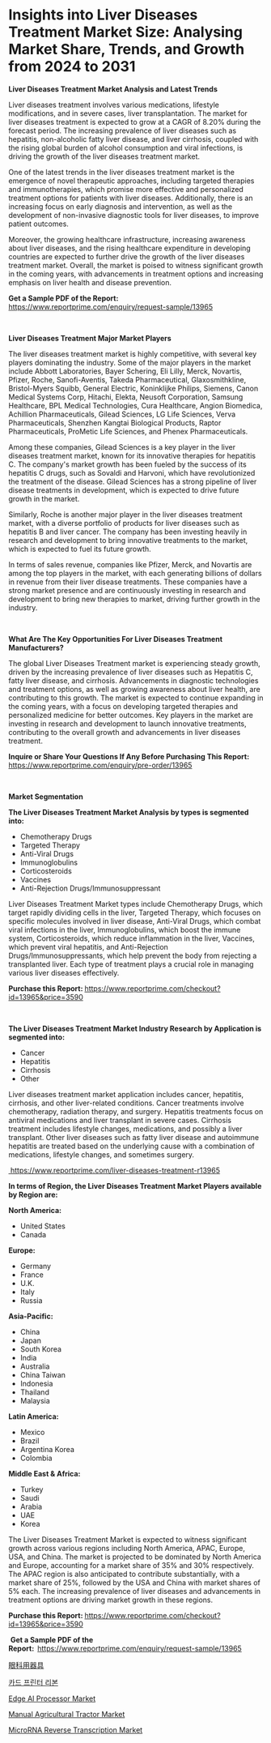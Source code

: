 <p><h1>Insights into Liver Diseases Treatment Market Size: Analysing Market Share, Trends, and Growth from 2024 to 2031</h1></p><p><strong>Liver Diseases Treatment Market Analysis and Latest Trends</strong></p>
<p><p>Liver diseases treatment involves various medications, lifestyle modifications, and in severe cases, liver transplantation. The market for liver diseases treatment is expected to grow at a CAGR of 8.20% during the forecast period. The increasing prevalence of liver diseases such as hepatitis, non-alcoholic fatty liver disease, and liver cirrhosis, coupled with the rising global burden of alcohol consumption and viral infections, is driving the growth of the liver diseases treatment market.</p><p>One of the latest trends in the liver diseases treatment market is the emergence of novel therapeutic approaches, including targeted therapies and immunotherapies, which promise more effective and personalized treatment options for patients with liver diseases. Additionally, there is an increasing focus on early diagnosis and intervention, as well as the development of non-invasive diagnostic tools for liver diseases, to improve patient outcomes.</p><p>Moreover, the growing healthcare infrastructure, increasing awareness about liver diseases, and the rising healthcare expenditure in developing countries are expected to further drive the growth of the liver diseases treatment market. Overall, the market is poised to witness significant growth in the coming years, with advancements in treatment options and increasing emphasis on liver health and disease prevention.</p></p>
<p><strong>Get a Sample PDF of the Report:&nbsp;</strong> <a href="https://www.reportprime.com/enquiry/request-sample/13965">https://www.reportprime.com/enquiry/request-sample/13965</a></p>
<p>&nbsp;</p>
<p><strong>Liver Diseases Treatment Major Market Players</strong></p>
<p><p>The liver diseases treatment market is highly competitive, with several key players dominating the industry. Some of the major players in the market include Abbott Laboratories, Bayer Schering, Eli Lilly, Merck, Novartis, Pfizer, Roche, Sanofi-Aventis, Takeda Pharmaceutical, Glaxosmithkline, Bristol-Myers Squibb, General Electric, Koninklijke Philips, Siemens, Canon Medical Systems Corp, Hitachi, Elekta, Neusoft Corporation, Samsung Healthcare, BPL Medical Technologies, Cura Healthcare, Angion Biomedica, Achillion Pharmaceuticals, Gilead Sciences, LG Life Sciences, Verva Pharmaceuticals, Shenzhen Kangtai Biological Products, Raptor Pharmaceuticals, ProMetic Life Sciences, and Phenex Pharmaceuticals.</p><p>Among these companies, Gilead Sciences is a key player in the liver diseases treatment market, known for its innovative therapies for hepatitis C. The company's market growth has been fueled by the success of its hepatitis C drugs, such as Sovaldi and Harvoni, which have revolutionized the treatment of the disease. Gilead Sciences has a strong pipeline of liver disease treatments in development, which is expected to drive future growth in the market.</p><p>Similarly, Roche is another major player in the liver diseases treatment market, with a diverse portfolio of products for liver diseases such as hepatitis B and liver cancer. The company has been investing heavily in research and development to bring innovative treatments to the market, which is expected to fuel its future growth.</p><p>In terms of sales revenue, companies like Pfizer, Merck, and Novartis are among the top players in the market, with each generating billions of dollars in revenue from their liver disease treatments. These companies have a strong market presence and are continuously investing in research and development to bring new therapies to market, driving further growth in the industry.</p></p>
<p>&nbsp;</p>
<p><strong>What Are The Key Opportunities For Liver Diseases Treatment Manufacturers?</strong></p>
<p><p>The global Liver Diseases Treatment market is experiencing steady growth, driven by the increasing prevalence of liver diseases such as Hepatitis C, fatty liver disease, and cirrhosis. Advancements in diagnostic technologies and treatment options, as well as growing awareness about liver health, are contributing to this growth. The market is expected to continue expanding in the coming years, with a focus on developing targeted therapies and personalized medicine for better outcomes. Key players in the market are investing in research and development to launch innovative treatments, contributing to the overall growth and advancements in liver diseases treatment.</p></p>
<p><strong>Inquire or Share Your Questions If Any Before Purchasing This Report:</strong> <a href="https://www.reportprime.com/enquiry/pre-order/13965">https://www.reportprime.com/enquiry/pre-order/13965</a></p>
<p>&nbsp;</p>
<p><strong>Market Segmentation</strong></p>
<p><strong>The Liver Diseases Treatment Market Analysis by types is segmented into:</strong></p>
<p><ul><li>Chemotherapy Drugs</li><li>Targeted Therapy</li><li>Anti-Viral Drugs</li><li>Immunoglobulins</li><li>Corticosteroids</li><li>Vaccines</li><li>Anti-Rejection Drugs/Immunosuppressant</li></ul></p>
<p><p>Liver Diseases Treatment Market types include Chemotherapy Drugs, which target rapidly dividing cells in the liver, Targeted Therapy, which focuses on specific molecules involved in liver disease, Anti-Viral Drugs, which combat viral infections in the liver, Immunoglobulins, which boost the immune system, Corticosteroids, which reduce inflammation in the liver, Vaccines, which prevent viral hepatitis, and Anti-Rejection Drugs/Immunosuppressants, which help prevent the body from rejecting a transplanted liver. Each type of treatment plays a crucial role in managing various liver diseases effectively.</p></p>
<p><strong>Purchase this Report:&nbsp;</strong><a href="https://www.reportprime.com/checkout?id=13965&price=3590">https://www.reportprime.com/checkout?id=13965&price=3590</a></p>
<p>&nbsp;</p>
<p><strong>The Liver Diseases Treatment Market Industry Research by Application is segmented into:</strong></p>
<p><ul><li>Cancer</li><li>Hepatitis</li><li>Cirrhosis</li><li>Other</li></ul></p>
<p><p>Liver diseases treatment market application includes cancer, hepatitis, cirrhosis, and other liver-related conditions. Cancer treatments involve chemotherapy, radiation therapy, and surgery. Hepatitis treatments focus on antiviral medications and liver transplant in severe cases. Cirrhosis treatment includes lifestyle changes, medications, and possibly a liver transplant. Other liver diseases such as fatty liver disease and autoimmune hepatitis are treated based on the underlying cause with a combination of medications, lifestyle changes, and sometimes surgery.</p></p>
<p><a href="https://www.reportprime.com/liver-diseases-treatment-r13965">&nbsp;https://www.reportprime.com/liver-diseases-treatment-r13965</a></p>
<p><strong>In terms of Region, the Liver Diseases Treatment Market Players available by Region are:</strong></p>
<p>
    <p> <strong> North America: </strong>
        <ul>
            <li>United States</li>
            <li>Canada</li>
        </ul>
        </p> 
    <p> <strong> Europe: </strong>
        <ul>
            <li>Germany</li>
            <li>France</li>
            <li>U.K.</li>
            <li>Italy</li>
            <li>Russia</li>
        </ul>
        </p> 
    <p> <strong> Asia-Pacific: </strong>
        <ul>
            <li>China</li>
            <li>Japan</li>
            <li>South Korea</li>
            <li>India</li>
            <li>Australia</li>
            <li>China Taiwan</li>
            <li>Indonesia</li>
            <li>Thailand</li>
            <li>Malaysia</li>
        </ul>
        </p> 
    <p> <strong> Latin America: </strong>
        <ul>
            <li>Mexico</li>
            <li>Brazil</li>
            <li>Argentina Korea</li>
            <li>Colombia</li>
        </ul>
        </p> 
    <p> <strong> Middle East & Africa: </strong>
        <ul>
            <li>Turkey</li>
            <li>Saudi</li>
            <li>Arabia</li>
            <li>UAE</li>
            <li>Korea</li>
        </ul>
    </p>
    </p>
<p><p>The Liver Diseases Treatment Market is expected to witness significant growth across various regions including North America, APAC, Europe, USA, and China. The market is projected to be dominated by North America and Europe, accounting for a market share of 35% and 30% respectively. The APAC region is also anticipated to contribute substantially, with a market share of 25%, followed by the USA and China with market shares of 5% each. The increasing prevalence of liver diseases and advancements in treatment options are driving market growth in these regions.</p></p>
<p><strong>Purchase this Report: </strong><a href="https://www.reportprime.com/checkout?id=13965&price=3590">https://www.reportprime.com/checkout?id=13965&price=3590</a></p>
<p>&nbsp;<strong>Get a Sample PDF of the Report:&nbsp;&nbsp;</strong><a href="https://www.reportprime.com/enquiry/request-sample/13965">https://www.reportprime.com/enquiry/request-sample/13965</a></p>
<p><strong></strong></p>
<p><p><a href="https://medium.com/@queenlitle19361/%E7%9C%BC%E7%A7%91%E6%A9%9F%E5%99%A8%E5%B8%82%E5%A0%B4%E3%81%AB%E9%96%A2%E3%81%99%E3%82%8B%E6%B4%9E%E5%AF%9F-%E5%B8%82%E5%A0%B4%E3%83%97%E3%83%AC%E3%82%A4%E3%83%A4%E3%83%BC-%E5%B8%82%E5%A0%B4%E8%A6%8F%E6%A8%A1-%E5%9C%B0%E7%90%86%E7%9A%84%E5%9C%B0%E5%9F%9F-%E4%BA%88%E6%B8%AC-2024%E5%B9%B4-2031%E5%B9%B4-c4640293e21d">眼科用器具</a></p><p><a href="https://medium.com/@delaneywill28/%EC%B9%B4%EB%93%9C-%ED%94%84%EB%A6%B0%ED%84%B0-%EB%A6%AC%EB%B3%B8-%EC%82%B0%EC%97%85-%EB%B6%84%EC%84%9D-%EB%B3%B4%EA%B3%A0%EC%84%9C-%EC%8B%9C%EC%9E%A5-%EA%B7%9C%EB%AA%A8-%EC%A0%90%EC%9C%A0%EC%9C%A8-%EC%9D%91%EC%9A%A9-%EB%B6%84%EC%95%BC-%EC%A7%80%EC%97%AD%EB%B3%84-%EB%8F%99%ED%96%A5-%EA%B2%BD%EC%9F%81-%EC%A0%84%EB%9E%B5-2024-2031-a0461a8dfd66">카드 프린터 리본</a></p><p><a href="https://github.com/nusratjahan12006/Market-Research-Report-List-1/blob/main/edge-ai-processor-market.md">Edge AI Processor Market</a></p><p><a href="https://medium.com/@liam.mcgrath5645/insights-into-the-manual-agricultural-tractor-market-size-which-is-expanding-with-a-8-9-2abbfedfd2f3">Manual Agricultural Tractor Market</a></p><p><a href="https://github.com/JameTravis/Market-Research-Report-List-6/blob/main/microrna-reverse-transcription-market.md">MicroRNA Reverse Transcription Market</a></p></p>